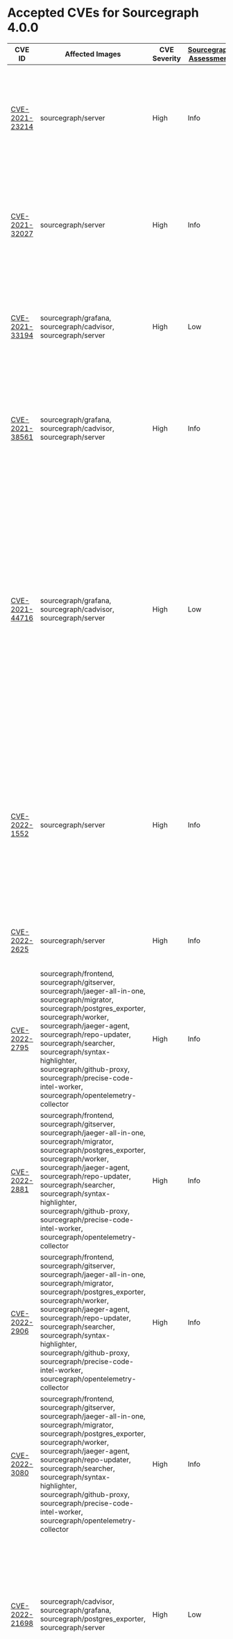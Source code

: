 # Accepted CVEs for Sourcegraph 4.0.0

| CVE ID                                                                      | Affected Images                                                                                                                                                                                                                                                                                                                                                     | CVE Severity | [Sourcegraph Assessment](../../../engineering/dev/policies/vulnerability-management-policy.md#severity-levels) | Details                                                                                                                                                                                                                                                                                                                                                                                                  |
| --------------------------------------------------------------------------- | ------------------------------------------------------------------------------------------------------------------------------------------------------------------------------------------------------------------------------------------------------------------------------------------------------------------------------------------------------------------- | ------------ | -------------------------------------------------------------------------------------------------------------- | -------------------------------------------------------------------------------------------------------------------------------------------------------------------------------------------------------------------------------------------------------------------------------------------------------------------------------------------------------------------------------------------------------- |
| [CVE-2021-23214](https://github.com/advisories/GHSA-467w-rrqc-395f)         | sourcegraph/server                                                                                                                                                                                                                                                                                                                                                  | High         | Info                                                                                                           | Some vulnerability scanners fingerprint this image as containing PostgreSQL 12.9, while the image actually contains 12.10. This finding is a false positive.                                                                                                                                                                                                                                             |
| [CVE-2021-32027](https://github.com/advisories/GHSA-8rj6-p58w-wpr2)         | sourcegraph/server                                                                                                                                                                                                                                                                                                                                                  | High         | Info                                                                                                           | Some vulnerability scanners fingerprint this image as containing PostgreSQL 12.7, while the image actually contains 12.10. This finding is a false positive.                                                                                                                                                                                                                                             |
| [CVE-2021-33194](https://nvd.nist.gov/vuln/detail/CVE-2021-33194)           | sourcegraph/grafana, sourcegraph/cadvisor, sourcegraph/server                                                                                                                                                                                                                                                                                                       | High         | Low                                                                                                            | The CVE affects HTML parsers, specifically the `ParseFragment` function. The affected dependencies don't [use the function](https://sourcegraph.com/search?q=context:global+repo:google/cadvisor%7Cgrafana/grafana%24+ParseFragment&patternType=lucky) nor [import the library](https://sourcegraph.com/search?q=context:global+repo:google/cadvisor%7Cgrafana/grafana%24+x/net/html&patternType=lucky). |
| [CVE-2021-38561](https://access.redhat.com/security/cve/CVE-2021-38561)     | sourcegraph/grafana, sourcegraph/cadvisor, sourcegraph/server                                                                                                                                                                                                                                                                                                       | High         | Info                                                                                                           | The CVE affects application parsing language tag using the affected library. [Neither of the Sourcegraph dependencies use `x/text` to parse arbitrary language tags](https://sourcegraph.com/search?q=context:global+repo:google/cadvisor%7Cgrafana/grafana%24+x/text&patternType=literal).                                                                                                              |
| [CVE-2021-44716](https://nvd.nist.gov/vuln/detail/CVE-2021-44716)           | sourcegraph/grafana, sourcegraph/cadvisor, sourcegraph/server                                                                                                                                                                                                                                                                                                       | High         | Low                                                                                                            | In certain conditions, the monitoring functionality packaged with Sourcegraph (Grafana and cAdvisor) could be rendered temporarily inoperable via specially crafted HTTP/2 requests. Exploiting this vulnerability requires administrator-level access, and does not affect the core Sourcegraph functionality. Sourcegraph does not consider this issue a viable security threat to the product.        |
| [CVE-2022-1552](https://www.postgresql.org/support/security/CVE-2022-1552/) | sourcegraph/server                                                                                                                                                                                                                                                                                                                                                  | High         | Info                                                                                                           | The vulnerability affects Postgres servers with multiple users where one user can bypass authorization controls and execute commands under a superuser identity. Sourcegraph runs Postgres with only the sg user, making the application not affected by this vulnerability.                                                                                                                             |
| [CVE-2022-2625](https://nvd.nist.gov/vuln/detail/CVE-2022-2625)             | sourcegraph/server                                                                                                                                                                                                                                                                                                                                                  | High         | Info                                                                                                           | Sourcegraph's default permissions model means it is not vulnerable to this issue.                                                                                                                                                                                                                                                                                                                        |
| [CVE-2022-2795](https://github.com/advisories/GHSA-9mq2-v988-m7mr)          | sourcegraph/frontend, sourcegraph/gitserver, sourcegraph/jaeger-all-in-one, sourcegraph/migrator, sourcegraph/postgres_exporter, sourcegraph/worker, sourcegraph/jaeger-agent, sourcegraph/repo-updater, sourcegraph/searcher, sourcegraph/syntax-highlighter, sourcegraph/github-proxy, sourcegraph/precise-code-intel-worker, sourcegraph/opentelemetry-collector | High         | Info                                                                                                           | A dependency bundled with Sourcegraph is vulnerable to denial of service attacks when configured in a specific way. Sourcegraph does not use this dependency in a way that renders it vulnerable to this issue.                                                                                                                                                                                          |
| [CVE-2022-2881](https://github.com/advisories/GHSA-gjh8-h6gp-pqgr)          | sourcegraph/frontend, sourcegraph/gitserver, sourcegraph/jaeger-all-in-one, sourcegraph/migrator, sourcegraph/postgres_exporter, sourcegraph/worker, sourcegraph/jaeger-agent, sourcegraph/repo-updater, sourcegraph/searcher, sourcegraph/syntax-highlighter, sourcegraph/github-proxy, sourcegraph/precise-code-intel-worker, sourcegraph/opentelemetry-collector | High         | Info                                                                                                           | Some scanners incorrectly report our images as affected by this CVE – we are running a version of the affected software (9.16) that is not affected by this issue.                                                                                                                                                                                                                                       |
| [CVE-2022-2906](https://github.com/advisories/GHSA-pqxc-54m5-8r8m)          | sourcegraph/frontend, sourcegraph/gitserver, sourcegraph/jaeger-all-in-one, sourcegraph/migrator, sourcegraph/postgres_exporter, sourcegraph/worker, sourcegraph/jaeger-agent, sourcegraph/repo-updater, sourcegraph/searcher, sourcegraph/syntax-highlighter, sourcegraph/github-proxy, sourcegraph/precise-code-intel-worker, sourcegraph/opentelemetry-collector | High         | Info                                                                                                           | Some scanners incorrectly report our images as affected by this CVE – we are running a version of the affected software (9.16) that is not affected by this issue.                                                                                                                                                                                                                                       |
| [CVE-2022-3080](https://github.com/advisories/GHSA-7mrh-jrcg-wc76)          | sourcegraph/frontend, sourcegraph/gitserver, sourcegraph/jaeger-all-in-one, sourcegraph/migrator, sourcegraph/postgres_exporter, sourcegraph/worker, sourcegraph/jaeger-agent, sourcegraph/repo-updater, sourcegraph/searcher, sourcegraph/syntax-highlighter, sourcegraph/github-proxy, sourcegraph/precise-code-intel-worker, sourcegraph/opentelemetry-collector | High         | Info                                                                                                           | A dependency bundled with Sourcegraph is vulnerable to denial of service attacks when configured in a specific way. Sourcegraph does not use this dependency in a way that renders it vulnerable to this issue.                                                                                                                                                                                          |
| [CVE-2022-21698](https://nvd.nist.gov/vuln/detail/CVE-2022-21698)           | sourcegraph/cadvisor, sourcegraph/grafana, sourcegraph/postgres_exporter, sourcegraph/server                                                                                                                                                                                                                                                                        | High         | Low                                                                                                            | The vulnerability affects several third party images shipped with Sourcegraph. However, it doesn't affect Sourcegraph services dirtectly and the third party services are not exposed via HTTP. Sourcegraph is not vulnerable to this vulnerability.                                                                                                                                                     |
| [CVE-2022-27191](https://nvd.nist.gov/vuln/detail/CVE-2022-27191)           | caddy, sourcegraph/grafana, sourcegraph/prometheus, sourcegraph/server, sourcegraph/postgres_exporter, sourcegraph/node-exporter                                                                                                                                                                                                                                                                                                                                                                                                                          | High         | Info                                                                                                           | This vulnerability impacts SSH servers using the affected dependency. None of the affected images have ssh servers, much less using the dependency. Sourcegraph is not affected by this issue.                                                                                                                                                                                                           |
| [CVE-2022-27664](https://github.com/advisories/GHSA-69cg-p879-7622)         | sourcegraph/cadvisor, sourcegraph/prometheus, sourcegraph/grafana, sourcegraph/jaeger-all-in-one, sourcegraph/minio, sourcegraph/indexed-searcher, sourcegraph/server, caddy, sourcegraph/jaeger-agent, sourcegraph/search-indexer, sourcegraph/postgres_exporter, sourcegraph/node-exporter                                                                                         | High         | Low                                                                                                            | This is a denial of service vulnerability that could affect the availability of Sourcegraph services in specific situations. As Sourcegraph is run as an internal service, our assessment of the severity of this issue is Low.                                                                                                                                                                          |
| [CVE-2022-37315](https://nvd.nist.gov/vuln/detail/CVE-2022-37315)           | sourcegraph/frontend, sourcegraph/gitserver, sourcegraph/migrator, sourcegraph/precise-code-intel-worker, sourcegraph/repo-updater, sourcegraph/searcher, sourcegraph/server, sourcegraph/sg, sourcegraph/symbols, sourcegraph/worker                                                                                                                               | High         | Info                                                                                                           | This issue does not affect our GraphQL API. Users are only allowed to fully control GraphQL requests through the API console, which [properly sanitizes the queries](https://sourcegraph.sourcegraph.com/github.com/sourcegraph/sourcegraph/-/blob/cmd/frontend/graphqlbackend/rate_limit.go?L54:34).                                                                                                    |
| [CVE-2022-38177](https://github.com/advisories/GHSA-5vfq-rv44-c5ff)         | sourcegraph/frontend, sourcegraph/gitserver, sourcegraph/jaeger-all-in-one, sourcegraph/migrator, sourcegraph/postgres_exporter, sourcegraph/worker, sourcegraph/jaeger-agent, sourcegraph/repo-updater, sourcegraph/searcher, sourcegraph/syntax-highlighter, sourcegraph/github-proxy, sourcegraph/precise-code-intel-worker, sourcegraph/opentelemetry-collector | High         | Info                                                                                                           | A dependency bundled with Sourcegraph is vulnerable to denial of service attacks when configured in a specific way. Sourcegraph does not use this dependency in a way that renders it vulnerable to this issue.                                                                                                                                                                                          |
| [CVE-2022-38178](https://github.com/advisories/GHSA-349w-cgp3-287r)         | sourcegraph/frontend, sourcegraph/gitserver, sourcegraph/jaeger-all-in-one, sourcegraph/migrator, sourcegraph/postgres_exporter, sourcegraph/worker, sourcegraph/jaeger-agent, sourcegraph/repo-updater, sourcegraph/searcher, sourcegraph/syntax-highlighter, sourcegraph/github-proxy, sourcegraph/precise-code-intel-worker, sourcegraph/opentelemetry-collector | High         | Info                                                                                                           | A dependency bundled with Sourcegraph is vulnerable to denial of service attacks when configured in a specific way. Sourcegraph does not use this dependency in a way that renders it vulnerable to this issue.                                                                                                                                                                                          |
| [CVE-2022-40674](https://github.com/advisories/GHSA-2vq2-xc55-3j5m)         | sourcegraph/cadvisor, sourcegraph/search-indexer                                                                                                                                                                                                                                                                                                                    | High         | Info                                                                                                           | This vulnerability affects a dependency of cAdvisor. cAdvisor itself does not use the vulnerable functionality, and is therefore not affected by the issue. It also affects our search-indexer image but Zoekt does not parse XML thus not being vulnerable to the issue.                                                                                                                                |
| [CVE-2022-43565](https://github.com/advisories/GHSA-gwc9-m7rh-j2ww)         | sourcegraph/server, sourcegraph/prometheus, sourcegraph/grafana                                                                                                                                                                                                                                                                                                     | High         | Info                                                                                                           | This vulnerability is reported in dependencies included by Sourcegraph. Sourcegraph itself doesn't use the vulnerable functionality, and is therefore not affected by the issue.                                                                                                                                                                                                                         |
| [CVE-2022-37434](https://www.cve.org/CVERecord?id=CVE-2022-37434)           | caddy                                                                                                                                                                                                                                                                                                                                                               | High         | Low                                                                                                            | This vulnerability affects zlib, specifically the inflateGetHeader function. We use caddy as a reverse proxy and it does not process compressed files for Sourceraph. There is also no indication that caddy is vulnerable at all, similarly to NodeJS for the same vulnerability.                                                                                                                       |
